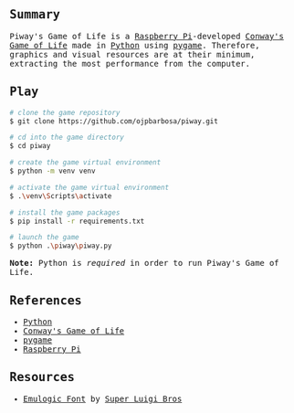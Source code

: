 <samp>
  <h2>Summary</h2>
  Piway's Game of Life is a <a href="https://www.raspberrypi.org/">Raspberry Pi</a>-developed <a href="https://en.wikipedia.org/wiki/Conway%27s_Game_of_Life">Conway's Game of Life</a> made in <a href="https://www.python.org/">Python</a> using <a href="https://www.pygame.org/">pygame</a>. Therefore, graphics and visual resources are at their minimum, extracting the most performance from the computer.
  <br />
  <h2>Play</h2>

  ```bash
  # clone the game repository
  $ git clone https://github.com/ojpbarbosa/piway.git

  # cd into the game directory
  $ cd piway

  # create the game virtual environment
  $ python -m venv venv

  # activate the game virtual environment
  $ .\venv\Scripts\activate

  # install the game packages
  $ pip install -r requirements.txt

  # launch the game
  $ python .\piway\piway.py
  ```
  <b>Note:</b> Python is <i>required</i> in order to run Piway's Game of Life.

  <h2>References</h2>
  <ul>
    <li><a href="https://www.python.org/">Python</a></li>
    <li><a href="https://en.wikipedia.org/wiki/Conway%27s_Game_of_Life">Conway's Game of Life</a></li>
    <li><a href="https://www.pygame.org/">pygame</a></li>
    <li><a href="https://www.raspberrypi.org/">Raspberry Pi</a></li>
  </ul>
  
  <h2>Resources</h2>
  <ul>
    <li><a href="http://www.superluigibros.com/downloads/fonts/emulogic_font.zip">Emulogic Font</a> by <a href="http://www.superluigibros.com/">Super Luigi Bros</a>
  </ul>
</samp>
